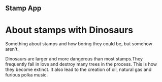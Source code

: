 Stamp App
---
# About stamps with Dinosaurs

Something about stamps and how boring they could be, but somehow aren't.

Dinosaurs are larger and more dangerous than most stamps.They frequently fall in love and destroy many trees in the process. This is how they become extinct. It also lead to the creation of oil, natural gas and furious polka music.



